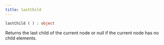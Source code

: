 ```yaml
---
title: lastChild
---
```


```php
lastChild ( ) : object
```

Returns the last child of the current node or null if the current node has no child elements.